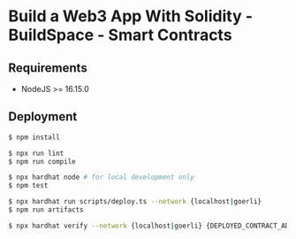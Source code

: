 # Build a Web3 App With Solidity - BuildSpace - Smart Contracts

## Requirements

- NodeJS >= 16.15.0

## Deployment

```bash
$ npm install

$ npx run lint
$ npm run compile

$ npx hardhat node # for local development only
$ npm test

$ npx hardhat run scripts/deploy.ts --network {localhost|goerli}
$ npm run artifacts

$ npx hardhat verify --network {localhost|goerli} {DEPLOYED_CONTRACT_ADDRESS}
```
